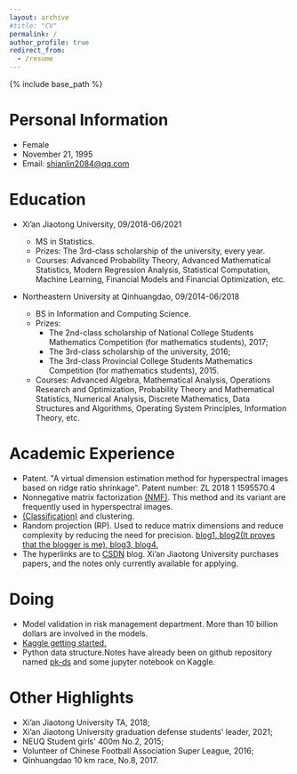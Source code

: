 ```yaml
---
layout: archive
#title: "CV"
permalink: /
author_profile: true
redirect_from:
  - /resume
---
```


{% include base_path %}

Personal Information
=======
* Female
* November 21, 1995
* Email: shianlin2084@qq.com

Education
=======
* Xi’an Jiaotong University, 09/2018-06/2021
  * MS in Statistics.
  * Prizes: The 3rd-class scholarship of the university, every year.
  * Courses: Advanced Probability Theory, Advanced Mathematical Statistics, Modern Regression Analysis, Statistical Computation, Machine Learning, Financial Models and Financial Optimization, etc.

* Northeastern University at Qinhuangdao, 09/2014-06/2018
  * BS in Information and Computing Science.
  * Prizes:
    * The 2nd-class scholarship of National College Students Mathematics Competition (for mathematics students), 2017; 
    * The 3rd-class scholarship of the university, 2016; 
    * The 3rd-class Provincial College Students Mathematics Competition (for mathematics students), 2015.
  * Courses: Advanced Algebra, Mathematical Analysis, Operations Research and Optimization, Probability Theory and Mathematical Statistics, Numerical Analysis, Discrete Mathematics, Data Structures and Algorithms, Operating System Principles, Information Theory, etc.

  
Academic Experience
======
* Patent. "A virtual dimension estimation method for hyperspectral images based on ridge ratio shrinkage". Patent number: ZL 2018 1 1595570.4 
* Nonnegative matrix factorization [(NMF)](https://blog.csdn.net/weixin_43759518/article/details/117848483?spm=1001.2014.3001.5502). This method and its variant are frequently used in hyperspectral images.  
* [(Classification)](https://blog.csdn.net/weixin_43759518/article/details/113951274?spm=1001.2014.3001.5502) and clustering.
* Random projection (RP). Used to reduce matrix dimensions and reduce complexity by reducing the need for precision. [blog1, ](https://blog.csdn.net/weixin_43759518/article/details/113813986?spm=1001.2014.3001.5502)[blog2(It proves that the blogger is me), ](https://blog.csdn.net/weixin_43759518/article/details/113774085)[blog3, ](https://blog.csdn.net/weixin_43759518/article/details/116022476?spm=1001.2014.3001.5502)[blog4.](https://blog.csdn.net/weixin_43759518/article/details/113455174)
* The hyperlinks are to [CSDN](https://blog.csdn.net/weixin_43759518?spm=1011.2124.3001.5343&type=blog) blog. Xi’an Jiaotong University purchases papers, and the notes only currently available for applying.

Doing
======
* Model validation in risk management department. More than 10 billion dollars are involved in the models.
* [Kaggle getting started.](https://www.kaggle.com/shianlin)
* Python data structure.Notes have already been on github repository named [pk-ds](https://github.com/ShianLin/pk-ds) and some jupyter notebook on Kaggle.


Other Highlights
=======
* Xi’an Jiaotong University TA, 2018;
* Xi’an Jiaotong University graduation defense students' leader, 2021;
* NEUQ Student girls' 400m No.2, 2015;
* Volunteer of Chinese Football Association Super League, 2016;
* Qinhuangdao 10 km race, No.8, 2017.



